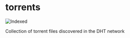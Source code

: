 torrents 
========
![Indexed](https://img.shields.io/badge/indexed-129762-blue)

Collection of torrent files discovered in the DHT network
